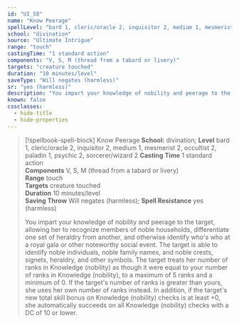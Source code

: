 ```yaml
---
id: "UI_58"
name: "Know Peerage"
spellLevel: "bard 1, cleric/oracle 2, inquisitor 2, medium 1, mesmerist 2, occultist 2, paladin 1, psychic 2, sorcerer/wizard 2"
school: "divination"
source: "Ultimate Intrigue"
range: "touch"
castingTime: "1 standard action"
components: "V, S, M (thread from a tabard or livery)"
targets: "creature touched"
duration: "10 minutes/level"
saveType: "Will negates (harmless)"
sr: "yes (harmless)"
description: "You impart your knowledge of nobility and peerage to the target, allowing her to recognize members of noble households, differentiate one set of heraldry from another, and otherwise identify who's who at a royal gala or other noteworthy social event. The target is able to identify noble individuals, noble family names, and noble crests, signets, heraldry, and other symbols. The target treats her number of ranks in Knowledge (nobility) as though it were equal to your number of ranks in Knowledge (nobility), to a maximum of 5 ranks and a minimum of 0. If the target's number of ranks is greater than yours, she uses her own number of ranks instead. In addition, if the target's new total skill bonus on Knowledge (nobility) checks is at least +0, she automatically succeeds on all Knowledge (nobility) checks with a DC of 10 or lower."
known: false
cssclasses:
  - hide-title
  - hide-properties
---
```


> [!spellbook-spell-block] Know Peerage
> **School:** divination; **Level** bard 1, cleric/oracle 2, inquisitor 2, medium 1, mesmerist 2, occultist 2, paladin 1, psychic 2, sorcerer/wizard 2
> **Casting Time** 1 standard action  
> **Components** V, S, M (thread from a tabard or livery)  
> **Range** touch  
> **Targets** creature touched  
> **Duration** 10 minutes/level  
> **Saving Throw** Will negates (harmless); **Spell Resistance** yes (harmless)
> 
> You impart your knowledge of nobility and peerage to the target, allowing her to recognize members of noble households, differentiate one set of heraldry from another, and otherwise identify who's who at a royal gala or other noteworthy social event. The target is able to identify noble individuals, noble family names, and noble crests, signets, heraldry, and other symbols. The target treats her number of ranks in Knowledge (nobility) as though it were equal to your number of ranks in Knowledge (nobility), to a maximum of 5 ranks and a minimum of 0. If the target's number of ranks is greater than yours, she uses her own number of ranks instead. In addition, if the target's new total skill bonus on Knowledge (nobility) checks is at least +0, she automatically succeeds on all Knowledge (nobility) checks with a DC of 10 or lower.